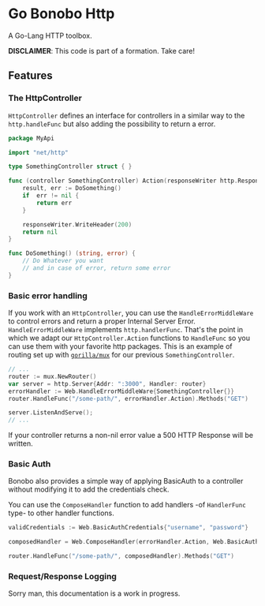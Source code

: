 # Go Bonobo Http

A Go-Lang HTTP toolbox.

**DISCLAIMER**: This code is part of a formation. Take care!

## Features

### The HttpController

`HttpController` defines an interface for controllers in a similar way to the
`http.handleFunc` but also adding the possibility to return a error. 

```go
package MyApi

import "net/http"

type SomethingController struct { }

func (controller SomethingController) Action(responseWriter http.ResponseWriter, request *http.Request) error {
    result, err := DoSomething()
    if  err != nil {
        return err	
    }

    responseWriter.WriteHeader(200)
    return nil
}

func DoSomething() (string, error) {
    // Do Whatever you want 
    // and in case of error, return some error
}
``` 

### Basic error handling
If you work with an `HttpController`, you can use the `HandleErrorMiddleWare` to control errors and return a proper 
Internal Server Error. `HandleErrorMiddleWare` implements `http.handlerFunc`. That's the point in which we adapt our
`HttpController.Action` functions to `HandleFunc` so you can use them with your favorite http packages. This is an example of routing set up 
with [`gorilla/mux`](https://github.com/gorilla/mux) for our previous `SomethingController`. 

```go
// ...
router := mux.NewRouter()
var server = http.Server{Addr: ":3000", Handler: router}
errorHandler := Web.HandleErrorMiddleWare{SomethingController{}}
router.HandleFunc("/some-path/", errorHandler.Action).Methods("GET")

server.ListenAndServe();
// ...

```

If your controller returns a non-nil error value a 500 HTTP Response will be written.  

### Basic Auth

Bonobo also provides a simple way of applying BasicAuth to a controller without modifying it to add 
the credentials check. 

You can use the `ComposeHandler` function to add handlers -of `HandlerFunc` type- to other handler functions. 

```go 
validCredentials := Web.BasicAuthCredentials{"username", "password"}

composedHandler = Web.ComposeHandler(errorHandler.Action, Web.BasicAuth(validCredentials))

router.HandleFunc("/some-path/", composedHandler).Methods("GET")
```

### Request/Response Logging

Sorry man, this documentation is a work in progress.




